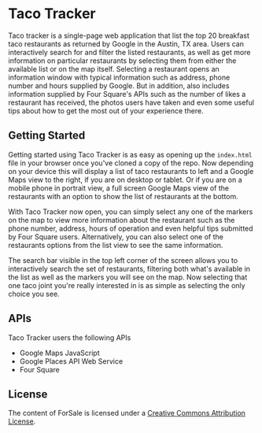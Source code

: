 # Taco Tracker
Taco tracker is a single-page web application that list the top 20 breakfast taco restaurants as returned by Google in the Austin, TX area. Users can interactively search for and filter the listed restaurants, as well as get more information on particular restaurants by selecting them from either the available list or on the map itself. Selecting a restaurant opens an information window with typical information such as address, phone number and hours supplied by Google. But in addition, also includes information supplied by Four Square's APIs such as the number of likes a restaurant has received, the photos users have taken and even some useful tips about how to get the most out of your experience there.

## Getting Started
Getting started using Taco Tracker is as easy as opening up the `index.html` file in your browser once you've cloned a copy of the repo. Now depending on your device this will display a list of taco restaurants to left and a Google Maps view to the right, if you are on desktop or tablet. Or if you are on a mobile phone in portrait view, a full screen Google Maps view of the restaurants with an option to show the list of restaurants at the bottom.

With Taco Tracker now open, you can simply select any one of the markers on the map to view more information about the restaurant such as the phone number, address, hours of operation and even helpful tips submitted by Four Square users.  Alternatively, you can also select one of the restaurants options from the list view to see the same information.

The search bar visible in the top left corner of the screen allows you to interactively search the set of restaurants, filtering both what's available in the list as well as the markers you will see on the map. Now selecting that one taco joint you're really interested in is as simple as selecting the only choice you see.

## APIs
Taco Tracker users the following APIs
- Google Maps JavaScript
- Google Places API Web Service
- Four Square

## License
The content of ForSale is licensed under a [Creative Commons Attribution License](https://creativecommons.org/licenses/by/3.0/us/).
